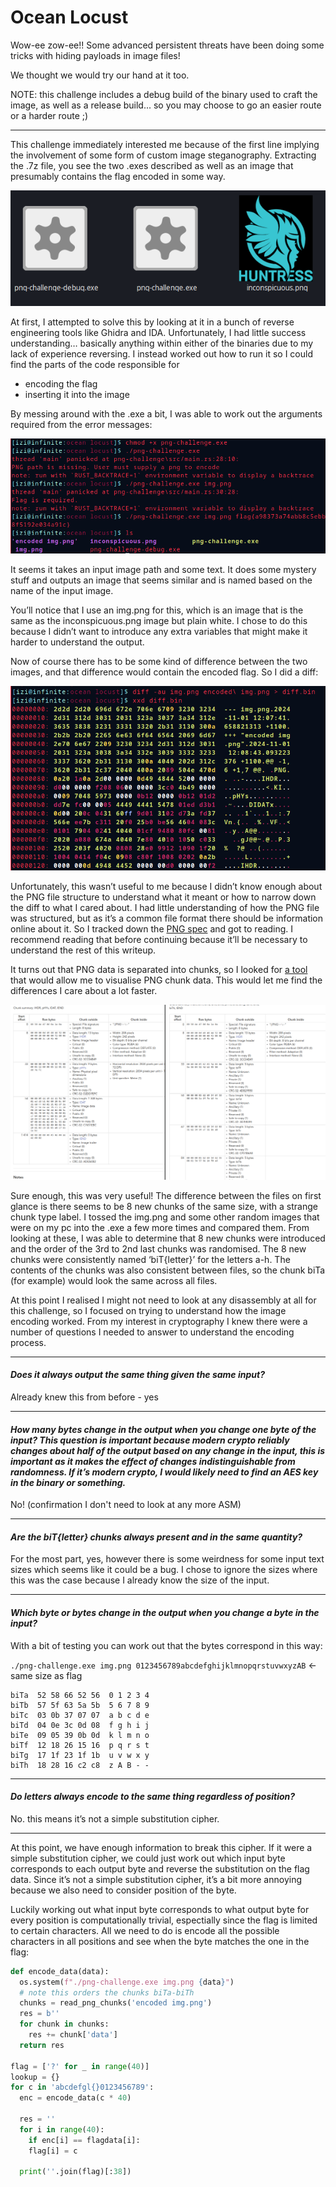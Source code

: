 # Ocean Locust

Wow-ee zow-ee!! Some advanced persistent threats have been doing some tricks with hiding payloads in image files!

We thought we would try our hand at it too.

NOTE: this challenge includes a debug build of the binary used to craft the image, as well as a release build... so you may choose to go an easier route or a harder route ;)

---

This challenge immediately interested me because of the first line implying the involvement of some form of custom image steganography. Extracting the .7z file, you see the two .exes described as well as an image that presumably contains the flag encoded in some way.

![the files png-challenge-debug.exe, png-challenge.exe, and inconspicuous.png in a file manager](https://github.com/mythemeria/ctf-writeups/blob/main/huntress/images/included%20files.png?raw=true)

At first, I attempted to solve this by looking at it in a bunch of reverse engineering tools like Ghidra and IDA. Unfortunately, I had little success understanding… basically anything within either of the binaries due to my lack of experience reversing. I instead worked out how to run it so I could find the parts of the code responsible for
+ encoding the flag
+ inserting it into the image

By messing around with the .exe a bit, I was able to work out the arguments required from the error messages:

![image of a terminal executing the command to add the executable permission to png-challenge.exe and then trying to run it. it outputs error messages complaining about a missing image file path and flag](https://github.com/mythemeria/ctf-writeups/blob/main/huntress/images/working%20out%20args.png?raw=true)

It seems it takes an input image path and some text. It does some mystery stuff and outputs an image that seems similar and is named based on the name of the input image.

You’ll notice that I use an img.png for this, which is an image that is the same as the inconspicuous.png image but plain white. I chose to do this because I didn’t want to introduce any extra variables that might make it harder to understand the output.

Now of course there has to be some kind of difference between the two images, and that difference would contain the encoded flag. So I did a diff:

![image of running the command diff -au between img.png and encoded img.png and piping the output to a file which is then viewed with the terminal hex editor xxd](https://github.com/mythemeria/ctf-writeups/blob/main/huntress/images/diff.png?raw=true)

Unfortunately, this wasn’t useful to me because I didn’t know enough about the PNG file structure to understand what it meant or how to narrow down the diff to what I cared about. I had little understanding of how the PNG file was structured, but as it’s a common file format there should be information online about it. So I tracked down the [PNG spec](http://www.libpng.org/pub/png/spec/1.2/PNG-Structure.html) and got to reading. I recommend reading that before continuing because it’ll be necessary to understand the rest of this writeup.

It turns out that PNG data is separated into chunks, so I looked for [a tool](https://www.nayuki.io/page/png-file-chunk-inspector) that would allow me to visualise PNG chunk data. This would let me find the differences I care about a lot faster.

![The linked website open in two browser windows side by side, showing the difference between an example img.png and encoded img.png](https://github.com/mythemeria/ctf-writeups/blob/main/huntress/images/chunk%20comparison.png?raw=true)

Sure enough, this was very useful! The difference between the files on first glance is there seems to be 8 new chunks of the same size, with a strange chunk type label. I tossed the img.png and some other random images that were on my pc into the .exe a few more times and compared them. From looking at these, I was able to determine that 8 new chunks were introduced and the order of the 3rd to 2nd last chunks was randomised. The 8 new chunks were consistently named ‘biT{letter}’ for the letters a-h. The contents of the chunks was also consistent between files, so the chunk biTa (for example) would look the same across all files.

At this point I realised I might not need to look at any disassembly at all for this challenge, so I focused on trying to understand how the image encoding worked. From my interest in cryptography I knew there were a number of questions I needed to answer to understand the encoding process.

---

#### _Does it always output the same thing given the same input?_

Already knew this from before - yes

---

#### _How many bytes change in the output when you change one byte of the input? This question is important because modern crypto reliably changes about half of the output based on any change in the input, this is important as it makes the effect of changes indistinguishable from randomness. If it’s modern crypto, I would likely need to find an AES key in the binary or something._

No! (confirmation I don't need to look at any more ASM)

---

#### _Are the biT{letter} chunks always present and in the same quantity?_

For the most part, yes, however there is some weirdness for some input text sizes which seems like it could be a bug. I chose to ignore the sizes where this was the case because I already know the size of the input.

---

#### _Which byte or bytes change in the output when you change a byte in the input?_

With a bit of testing you can work out that the bytes correspond in this way:

`./png-challenge.exe img.png 0123456789abcdefghijklmnopqrstuvwxyzAB` <- same size as flag

```
biTa  52 58 66 52 56  0 1 2 3 4
biTb  57 5f 63 5a 5b  5 6 7 8 9
biTc  03 0b 37 07 07  a b c d e
biTd  04 0e 3c 0d 08  f g h i j
biTe  09 05 39 0b 0d  k l m n o
biTf  12 18 26 15 16  p q r s t
biTg  17 1f 23 1f 1b  u v w x y
biTh  18 28 16 c2 c8  z A B - -
```
---

#### _Do letters always encode to the same thing regardless of position?_

No. this means it’s not a simple substitution cipher.

---

At this point, we have enough information to break this cipher. If it were a simple substitution cipher, we could just work out which input byte corresponds to each output byte and reverse the substitution on the flag data. Since it’s not a simple substitution cipher, it’s a bit more annoying because we also need to consider position of the byte.

Luckily working out what input byte corresponds to what output byte for every position is computationally trivial, espectially since the flag is limited to certain characters. All we need to do is encode all the possible characters in all positions and see when the byte matches the one in the flag:

```python
def encode_data(data):
  os.system(f"./png-challenge.exe img.png {data}")
  # note this orders the chunks biTa-biTh
  chunks = read_png_chunks('encoded img.png')
  res = b''
  for chunk in chunks:
	res += chunk['data']
  return res

flag = ['?' for _ in range(40)]
lookup = {}
for c in 'abcdefgl{}0123456789':
  enc = encode_data(c * 40)
 
  res = ''
  for i in range(40):
	if enc[i] == flagdata[i]:
  	flag[i] = c
    
  print(''.join(flag)[:38])
```

